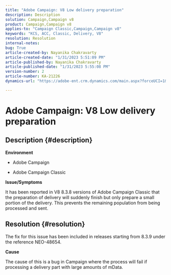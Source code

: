 ```yaml
---
title: "Adobe Campaign: V8 Low delivery preparation"
description: Description
solution: Campaign,Campaign v8
product: Campaign,Campaign v8
applies-to: "Campaign Classic,Campaign,Campaign v8"
keywords: "KCS, ACC, Classic, Delivery, V8"
resolution: Resolution
internal-notes: 
bug: True
article-created-by: Nayanika Chakravarty
article-created-date: "1/31/2023 5:51:09 PM"
article-published-by: Nayanika Chakravarty
article-published-date: "1/31/2023 5:55:08 PM"
version-number: 2
article-number: KA-21226
dynamics-url: "https://adobe-ent.crm.dynamics.com/main.aspx?forceUCI=1&pagetype=entityrecord&etn=knowledgearticle&id=c103bed5-8fa1-ed11-aad1-6045bd0063aa"

---
```

# Adobe Campaign: V8 Low delivery preparation

## Description {#description}


<b>Environment</b>

- Adobe Campaign

- Adobe Campaign Classic

<b>Issue/Symptoms</b>

It has been reported in V8 8.3.8 versions of Adobe Campaign Classic that the preparation of delivery will suddenly finish but only prepare a small portion of the delivery. This prevents the remaining population from being processed and sent.


## Resolution {#resolution}


The fix for this issue has been included in releases starting from 8.3.9 under the reference NEO-48654.

<b>Cause</b>

The cause of this is a bug in Campaign where the process will fail if processing a delivery part with large amounts of mData.

